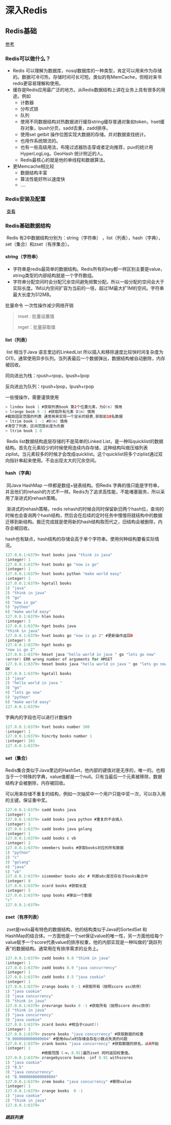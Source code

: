 # 深入Redis

## Redis基础

[参考]()

### Redis可以做什么？

- Redis 可以理解为数据库，nosql数据库的一种类型，肯定可以用来作为存储的。数据可冷可热，存储时间可长可短。类似的有MemCache，但相对来书redis更容易理解和使用。
- 缓存是Redis应用最广泛的地方。从Redis数据结构上讲在业务上具有很多的用途。例如
  - 计数器
  - 分布式锁
  - 队列
  - 使用不同数据结构对热数据进行缓存string缓存普通对象如token，hset缓存对象，lpush分页，sadd去重，zadd排序。
  - 使用set getbit 操作位图实现大数据的存储。并对数据查找统计。
  - 也用作系统限流的。
  - 也有一些高级用法，布隆过滤器防击穿或者定向推荐，puv的统计用HyperLogLog。GeoHash 统计附近的人。
  - Redis最核心的就是他的单线程和数据算法。
- 更Memcache相比较
  - 数据结构丰富
  - 算法性能好所以速度快
  - ....

### Redis安装及配置

​	[查看](Redis安装及配置.md)

### Redis基础数据结构

​		Redis 有2中数据结构分别为：string（字符串） ，list（列表），hash（字典），set（集合）和zset（有序集合）。

#### string（字符串）

- 字符串是redis最简单的数据结构。Redis所有的key都一样区别主要是value，string类型的内部结构就是一个字符数组。
- 字符串分配空间时会分配冗余空间避免频繁分配。所以一般分配的空间会大于实际长度。1M以内空间扩容为当前的一倍，超过1M最大扩1M的空间。字符串最大长度为512MB。

批量命令 一次性操作减少网络开销

> mset : 批量设置值
>
> mget：批量获取值

#### list（列表）

​		list 相当于Java 语言里边的LinkedList 所以插入和移除速度比较快时间复杂度为O(1)，通常使用异步队列。当列表最后一个数据弹出，数据结构被自动删除，内存被回收。

同向进出为栈：rpush+rpop，lpush+lpop

反向进出为队列：rpush+lpop，lpush+rpop

一些慢操作，需要谨慎使用

```java
> lindex book 1 #获取列表book 第2个位置元素，为O(n) 慎用
> lrange book 0 -1 #获取所有元素 O(n) 慎用
#截取固定范围的列表 通常用来实现一个定长的链表,获取前10名数据
> ltrim book 1 -1 #O(n) 慎用
#清空了列表，区间范围长度为负数
> ltrim book 1 0 
```

​		Redis list数据结构底层存储的不是简单的Linked List，是一种叫quicklist的数据结构。首先在元素较少的时候使用连续内存存储，这种结构叫做压缩列表 ziplist。当元素较多的时候才会改成quicklist。这个quicklist将多个ziplist通过双向指针串起来使用。不会出现太大的冗余空间。



#### hash（字典）

​		同Java HashMap 一样都是数组+链表结构。但Redis 字典的值只能是字符串，并且他们的rehash的方式不一样。Redis为了追求高性能，不能堵塞服务，所以采用了渐进式的rehash策略。

​		渐进式的rehash策略，redis rehash的时候会同时保留新旧两个hash位，查询的时候也会查询两个hash结构，然后会在后续的定时任务中慢慢将就结构中的数据迁移到新结构。搬迁完成就是使用新的hash结构取而代之，旧结构会被删除，内存会被回收。

​		hash也有缺点，hash结构的存储会高于单个字符串。使用何种结构要看实际情况。

```java
127.0.0.1:6379> hset books java "think in java"
(integer) 1
127.0.0.1:6379> hset books go "now is go"
(integer) 1
127.0.0.1:6379> hset books python "make world easy"
(integer) 1
127.0.0.1:6379> hgetall books
1) "java"
2) "think in java"
3) "go"
4) "now is go"
5) "python"
6) "make world easy"
127.0.0.1:6379> hlen books
(integer) 3
127.0.0.1:6379> hget books java
"think in java"
127.0.0.1:6379> hset books go "now is go 2" #更新操作返回0
(integer) 0
127.0.0.1:6379> hget books go
"now is go 2"
127.0.0.1:6379> hmset java "hello world in java " go "lets go now"
(error) ERR wrong number of arguments for HMSET
127.0.0.1:6379> hmset books java "hello world in java " go "lets go now"
OK
127.0.0.1:6379> hgetall books
1) "java"
2) "hello world in java "
3) "go"
4) "lets go now"
5) "python"
6) "make world easy"
127.0.0.1:6379>
```

字典内的字段也可以进行计数操作

```java
127.0.0.1:6379> hset books number 100
(integer) 1
127.0.0.1:6379> hincrby books number 1
(integer) 101
127.0.0.1:6379>
```



#### set（集合）

​		Redis集合类似于Java里边的HashSet，他内部的键值对是无序的，唯一的。也相当于一个特殊的字典，value值都是一个null。只有当最后一个元素被移除，数据结构才会被删除，内存被回收。

​		可以用来存储不重复的结构，例如一次抽奖中一个用户只能中奖一次，可以存入用的主键。保证重中奖。

```java
127.0.0.1:6379> sadd books java
(integer) 1
127.0.0.1:6379> sadd books java python #重复的不会插入
(integer) 1
127.0.0.1:6379> sadd books java golang
(integer) 1
127.0.0.1:6379> sadd books c vb
(integer) 2
127.0.0.1:6379> smembers books #获取books对应的所有数据
1) "python"
2) "c"
3) "golang"
4) "java"
5) "vb"
127.0.0.1:6379> sismember books abc # 判断abc是否存在于books集合中
(integer) 0
127.0.0.1:6379> scard books #获取长度
(integer) 5
127.0.0.1:6379> spop books #弹出一个数据
"c"
127.0.0.1:6379>
```

#### zset（有序列表）

​		zset是redis最有特色的数据结构，他的结构类似于Java的SortedSet 和HashMap的结合体。一方面他是一个set保证value的唯一性，另一方面他给每个value赋予一个score代表value的排序权重，他的内部实现是一种叫做的"跳跃列表"的数据结构。通常用在有排序需求的业务上。

```java
127.0.0.1:6379> zadd books 9.0 "think in java"
(integer) 1
127.0.0.1:6379> zadd books 8.9 "java concurrency"
(integer) 1
127.0.0.1:6379> zadd books 8.5 "java cookie"
(integer) 1
127.0.0.1:6379> zrange books 0 -1 #获取所有（按照score asc排序）
1) "java cookie"
2) "java concurrency"
3) "think in java"
127.0.0.1:6379> zrevrange books 0 -1 #获取所有（按照score desc排序）
1) "think in java"
2) "java concurrency"
3) "java cookie"
127.0.0.1:6379> zcard books #相当于count()
(integer) 3
127.0.0.1:6379> zscore books "java concurrency" #获取数据的权重
"8.9000000000000004" #使用doule村存储会存在小数点失真的问题
127.0.0.1:6379> zrank books "java concurrency" #获取数据的排名，从0开始
(integer) 1
    			#根据范围（-∞，8.91]遍历zset 同时返回权重值。
127.0.0.1:6379> zrangebyscore books -inf 8.91 withscores
1) "java cookie"
2) "8.5"
3) "java concurrency"
4) "8.9000000000000004"
127.0.0.1:6379> zrem books "java concurrency" #移除value
(integer) 1
127.0.0.1:6379> zrange books  0 -1
1) "java cookie"
2) "think in java"
127.0.0.1:6379>
```

##### 跳跃列表







